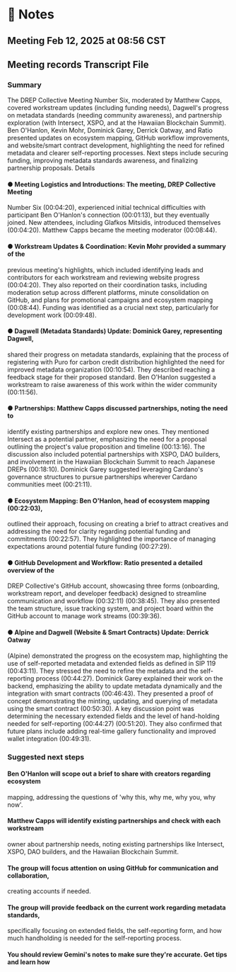 # 📝 Notes
## Meeting Feb 12, 2025 at 08:56 CST
## Meeting records Transcript File


### Summary
The DREP Collective Meeting Number Six, moderated by Matthew Capps,
covered workstream updates (including funding needs), Dagwell's progress
on metadata standards (needing community awareness), and partnership
exploration (with Intersect, XSPO, and at the Hawaiian Blockchain
Summit). Ben O'Hanlon, Kevin Mohr, Dominick Garey, Derrick Oatway,
and Ratio presented updates on ecosystem mapping, GitHub workflow
improvements, and website/smart contract development, highlighting the
need for refined metadata and clearer self-reporting processes. Next steps
include securing funding, improving metadata standards awareness, and
finalizing partnership proposals.
Details

#### ● Meeting Logistics and Introductions: The meeting, DREP Collective Meeting
Number Six (00:04:20), experienced initial technical difficulties with participant
Ben O'Hanlon's connection (00:01:13), but they eventually joined. New
attendees, including Glafkos Mitsidis, introduced themselves (00:04:20).
Matthew Capps became the meeting moderator (00:08:44).
#### ● Workstream Updates & Coordination: Kevin Mohr provided a summary of the
previous meeting's highlights, which included identifying leads and contributors
for each workstream and reviewing website progress (00:04:20). They also
reported on their coordination tasks, including moderation setup across different
platforms, minute consolidation on GitHub, and plans for promotional campaigns
and ecosystem mapping (00:08:44). Funding was identified as a crucial next
step, particularly for development work (00:09:48).
#### ● Dagwell (Metadata Standards) Update: Dominick Garey, representing Dagwell,
shared their progress on metadata standards, explaining that the process of
registering with Puro for carbon credit distribution highlighted the need for
improved metadata organization (00:10:54). They described reaching a feedback
stage for their proposed standard. Ben O'Hanlon suggested a workstream to
raise awareness of this work within the wider community (00:11:56).
#### ● Partnerships: Matthew Capps discussed partnerships, noting the need to
identify existing partnerships and explore new ones. They mentioned Intersect
as a potential partner, emphasizing the need for a proposal outlining the project's
value proposition and timeline (00:13:16). The discussion also included potential
partnerships with XSPO, DAO builders, and involvement in the Hawaiian
Blockchain Summit to reach Japanese DREPs (00:18:10). Dominick Garey
suggested leveraging Cardano's governance structures to pursue partnerships
wherever Cardano communities meet (00:21:11).
#### ● Ecosystem Mapping: Ben O'Hanlon, head of ecosystem mapping (00:22:03),
outlined their approach, focusing on creating a brief to attract creatives and
addressing the need for clarity regarding potential funding and commitments
(00:22:57). They highlighted the importance of managing expectations around
potential future funding (00:27:29).
#### ● GitHub Development and Workflow: Ratio presented a detailed overview of the
DREP Collective's GitHub account, showcasing three forms (onboarding,
workstream report, and developer feedback) designed to streamline
communication and workflow (00:32:11) (00:38:45). They also presented the
team structure, issue tracking system, and project board within the GitHub
account to manage work streams (00:39:36).
#### ● Alpine and Dagwell (Website & Smart Contracts) Update: Derrick Oatway
(Alpine) demonstrated the progress on the ecosystem map, highlighting the use
of self-reported metadata and extended fields as defined in SIP 119 (00:43:11).
They stressed the need to refine the metadata and the self-reporting process
(00:44:27). Dominick Garey explained their work on the backend, emphasizing
the ability to update metadata dynamically and the integration with smart
contracts (00:46:43). They presented a proof of concept demonstrating the
minting, updating, and querying of metadata using the smart contract (00:50:30).
A key discussion point was determining the necessary extended fields and the
level of hand-holding needed for self-reporting (00:44:27) (00:51:20). They also
confirmed that future plans include adding real-time gallery functionality and
improved wallet integration (00:49:31).
### Suggested next steps
#### Ben O'Hanlon will scope out a brief to share with creators regarding ecosystem
mapping, addressing the questions of 'why this, why me, why you, why now'.
#### Matthew Capps will identify existing partnerships and check with each workstream
owner about partnership needs, noting existing partnerships like Intersect,
XSPO, DAO builders, and the Hawaiian Blockchain Summit.
#### The group will focus attention on using GitHub for communication and collaboration,
creating accounts if needed.
#### The group will provide feedback on the current work regarding metadata standards,
specifically focusing on extended fields, the self-reporting form, and how much
handholding is needed for the self-reporting process.
#### You should review Gemini's notes to make sure they're accurate. Get tips and learn how
